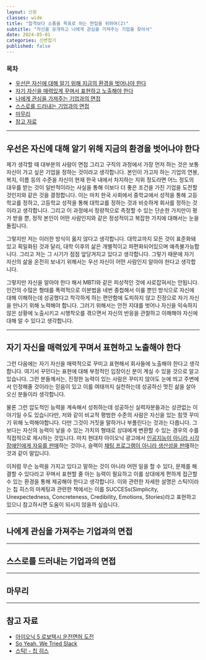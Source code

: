 ```yaml
---
layout: 산문
classes: wide
title: "합격보다 소통을 목표로 하는 면접을 위하여(2)"
subtitle: "자신을 공개하고 나에게 관심을 가져주는 기업을 찾아서"
date: 2024-05-01
categories: 신변잡기
published: false
---
```


### 목차

- [우선은 자신에 대해 알기 위해 지금의 환경을 벗어나야 한다](#우선은-자신에-대해-알기-위해-지금의-환경을-벗어나야-한다)
- [자기 자신을 매력있게 꾸며서 표현하고 노출해야 한다](#자기-자신을-매력있게-꾸며서-표현하고-노출해야-한다)
- [나에게 관심을 가져주는 기업과의 면접](#나에게-관심을-가져주는-기업과의-면접)
- [스스로를 드러내는 기업과의 면접](#스스로를-드러내는-기업과의-면접)
- [마무리](#마무리)
- [참고 자료](#참고-자료)

---

## 우선은 자신에 대해 알기 위해 지금의 환경을 벗어나야 한다

제가 생각할 때 대부분의 사람이 면접 그리고 구직의 과정에서 가장 먼저 하는 것은 보통 자신이 가고 싶은 기업을 정하는 것이라고 생각합니다. 본인이 가고자 하는 기업의 연봉, 복지, 이름 등의 수준을 자신이 현재 한국 내에서 차지하는 지위 정도라면 어느 정도의 대우를 받는 것이 일반적이라는 사실을 통해 이보다 더 좋은 조건을 가진 기업을 도전할 것인지와 같은 것을 결정합니다. 이는 마치 한국 사회에서 중학교에서 성적을 통해 고등학교를 정하고, 고등학교 성적을 통해 대학교를 정하는 것과 비슷하게 회사를 정하는 것이라고 생각합니다. 그리고 이 과정에서 정량적으로 측정할 수 있는 단순한 가치만이 평가 받을 뿐, 정작 본인이 어떤 사람인지와 같은 정성적이고 복잡한 가치에 대해서는 눈을 돌립니다.

그렇지만 저는 이러한 방식이 옳지 않다고 생각합니다. 대학교까지 모든 것이 표준화돼있고 획일화된 것과 달리, 대학 이후의 삶은 개별적이고 파편화되어있으며 예측불가능합니다. 그리고 저는 그 시기가 점점 앞당겨지고 있다고 생각합니다. 그렇기 때문에 자기 자신의 삶을 온전히 보내기 위해서는 우선 자신이 어떤 사람인지 알아야 한다고 생각합니다.

그렇지만 자신을 알아야 한다 해서 MBTI와 같은 피상적인 것에 사로잡혀서는 안됩니다. 인간의 수많은 형태를 폭력적으로 이분법을 네번 중첩해서 이룰 뿐인 방식으로 자신에 대해 이해하는데 성공했다고 착각하게 하는 편안함에 도피하지 않고 진정으로 자기 자신을 만나기 위해 노력해야 합니다. 그러기 위해서는 안전 지대를 벗어나 자신을 익숙하지 않은 상황에 노출시키고 시행착오를 겪으면서 자신의 반응을 관찰하고 이해해야 자신에 대해 알 수 있다고 생각합니다.

---

## 자기 자신을 매력있게 꾸며서 표현하고 노출해야 한다

그런 다음에는 자기 자신을 매력적으로 꾸미고 표현해서 회사들에 노출해야 한다고 생각합니다. 여기서 꾸민다는 표현에 대해 부정적인 입장이신 분이 계실 수 있을 것으로 알고 있습니다. 그런 분들께서는, 진정한 능력이 있는 사람은 꾸미지 않아도 눈에 띄고 주변에서 인정해줄 것이라는 믿음이 있고 이를 여태까지 실천하는데 성공하신 멋진 삶을 살아오신 분들이라 생각합니다.

물론 그런 압도적인 능력을 계속해서 성취하는데 성공하신 실력자분들과는 상관없는 이야기일 수도 있습니다만, 저와 같이 비교적 평범한 수준의 사람은 자신을 있는 힘껏 꾸미기 위해 노력해야합니다. 다만 그것이 거짓을 말하거나 부풀린다는 것과는 다릅니다. 그보다는 자신의 능력이 낳을 수 있는 가치의 형태로 상대에게 변환할 수 있는 경우의 수를 직접적으로 제시하는 것입니다. 마치 현대차 아이오닉 광고에서 [인공지능이 아니라 시각 장애인에게 자유를 판매](https://www.youtube.com/watch?v=d6e41W6ZjtY)하는 것이나, 슬랙이 [채팅 프로그램이 아니라 생산성을 판매](https://www.youtube.com/watch?v=B6zVzWU95Sw)하는 것과 같이 말입니다.

이처럼 무슨 능력을 가지고 있다고 말하는 것이 아니라 어떤 일을 할 수 있다, 문제를 해결할 수 있다라고 꾸며서 표현할 줄 아는 능력이 필요하고 이를 상대에게 편하게 접근할 수 있는 환경을 통해 제공해야 한다고 생각합니다. 이와 관련한 자세한 설명은 스틱!이라는 칩 히스의 마케팅과 관련한 책에서는 이를 SUCCESs(Simplicity, Unexpectedness, Concreteness, Credibility, Emotions, Stories)라고 표현하고 있으니 참고하시면 도움이 되시지 않을까 싶습니다.

---

## 나에게 관심을 가져주는 기업과의 면접

---

## 스스로를 드러내는 기업과의 면접

---

## 마무리

---

## 참고 자료

- [아이오닉 5 로보택시 운전면허 도전](https://www.youtube.com/watch?v=d6e41W6ZjtY)
- [So Yeah, We Tried Slack](https://www.youtube.com/atch?v=B6zVzWU95Sw)
- [스틱! - 칩 히스](https://product.kyobobook.co.kr/detail/S000200037580)
